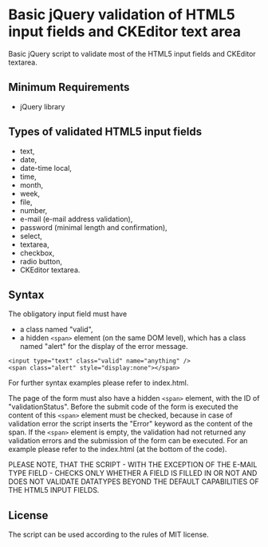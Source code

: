 # Basic jQuery validation of HTML5 input fields and CKEditor text area

Basic jQuery script to validate most of the HTML5 input fields and CKEditor textarea.

## Minimum Requirements

* jQuery library

## Types of validated HTML5 input fields

* text,
* date,
* date-time local,
* time,
* month,
* week,
* file,
* number,
* e-mail (e-mail address validation),
* password (minimal length and confirmation),
* select,
* textarea,
* checkbox,
* radio button,
* CKEditor textarea.

## Syntax

The obligatory input field must have

* a class named "valid",
* a hidden ```<span>``` element (on the same DOM level), which has a class named "alert" for the display of the error message.

```
<input type="text" class="valid" name="anything" />
<span class="alert" style="display:none"></span>
```

For further syntax examples please refer to index.html.

The page of the form must also have a hidden ```<span>``` element, with the ID of "validationStatus". Before the submit code of the form is executed the content of this ```<span>``` element must be checked, because in case of validation error the script inserts the "Error" keyword as the content of the span.
If the ```<span>``` element is empty, the validation had not returned any validation errors and the submission of the form can be executed. For an example please refer to the index.html (at the bottom of the code).

PLEASE NOTE, THAT THE SCRIPT - WITH THE EXCEPTION OF THE E-MAIL TYPE FIELD - CHECKS ONLY WHETHER A FIELD IS FILLED IN OR NOT AND DOES NOT VALIDATE DATATYPES BEYOND THE DEFAULT CAPABILITIES OF THE HTML5 INPUT FIELDS.

## License

The script can be used according to the rules of MIT license.
